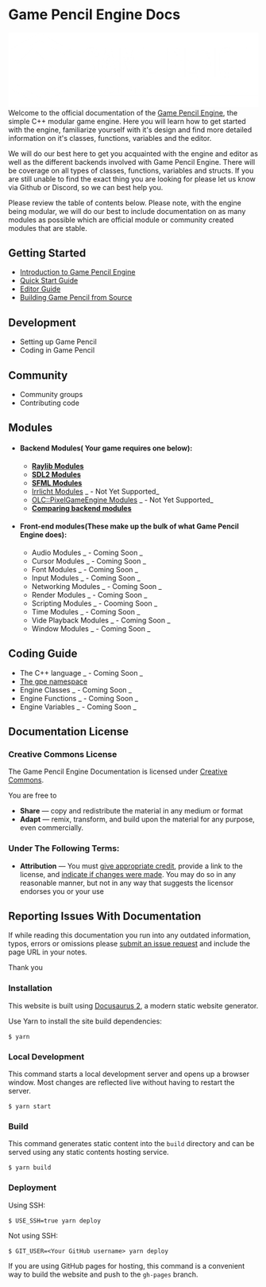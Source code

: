 # Game Pencil Engine Docs

![Game Pencil Engine Logo](./static/img/gpe-logo.png)
Welcome to the official documentation of the [Game Pencil Engine](htps://www.gamepencil.net "Game Pencil Engine"), the simple C++ modular game engine. Here you will learn how to get started with the engine, familiarize yourself with it's design and find more detailed information on it's classes, functions, variables and the editor.&nbsp;

We will do our best here to get you acquainted with the engine and editor as well as the different backends involved with Game Pencil Engine. There will be coverage on all types of classes, functions, variables and structs. If you are still unable to find the exact thing you are looking for please let us know via Github or Discord, so we can best help you.

Please review the table of contents below. Please note, with the engine being modular, we will do our best to include documentation on as many modules as possible which are official module or community created modules that are stable.&nbsp;

## Getting Started

- [Introduction to Game Pencil Engine](introduction)
- [Quick Start Guide](quick-start-guide/)
- [Editor Guide](editor)
- [Building Game Pencil from Source](building-game-pencil-from-source-code/)

## Development

- Setting up Game Pencil
- Coding in Game Pencil

## Community

- Community groups
- Contributing code

## Modules

- #### Backend Modules( Your game requires one below):

  - **[Raylib Modules](including-raylib-module)**
  - **[SDL2 Modules](including-sdl2-module)**
  - **[SFML Modules](including-sfml-module)**
  - [Irrlicht Modules](including-irrlicht-module/) _ - Not Yet Supported_
  - [OLC::PixelGameEngine Modules](including-olc) _ - Not Yet Supported_
  - **[Comparing backend modules](comparing-modules)**

- #### Front-end modules(These make up the bulk of what Game Pencil Engine does):
  - Audio Modules _ - Coming Soon _
  - Cursor Modules _ - Coming Soon _
  - Font Modules _ - Coming Soon _
  - Input Modules _ - Coming Soon _
  - Networking Modules _ - Coming Soon _
  - Render Modules _ - Coming Soon _
  - Scripting Modules _ - Cooming Soon _
  - Time Modules _ - Coming Soon _
  - Vide Playback Modules _ - Coming Soon _
  - Window Modules _ - Coming Soon _

## Coding Guide

- The C++ language _ - Coming Soon _
- [The gpe namespace](gpe-namespace)
- Engine Classes _ - Coming Soon _
- Engine Functions _ - Coming Soon _
- Engine Variables _ - Coming Soon _

## Documentation License

### Creative Commons License

The Game Pencil Engine Documentation is licensed under [Creative Commons](https://creativecommons.org/licenses/by/4.0/).

You are free to

- **Share** — copy and redistribute the material in any medium or format
- **Adapt** — remix, transform, and build upon the material
  for any purpose, even commercially.

### Under The Following Terms:

- **Attribution** — You must [give appropriate credit](https://creativecommons.org/licenses/by/4.0/#), provide a link to the license, and [indicate if changes were made](https://creativecommons.org/licenses/by/4.0/#). You may do so in any reasonable manner, but not in any way that suggests the licensor endorses you or your use

## Reporting Issues With Documentation

If while reading this documentation you run into any outdated information, typos, errors or omissions please [submit an issue request](https://github.com/pawbyte/gpe-docs/issues) and include the page URL in your notes.

Thank you

### Installation

This website is built using [Docusaurus 2](https://docusaurus.io/), a modern static website generator.

Use Yarn to install the site build dependencies:

```
$ yarn
```

### Local Development

This command starts a local development server and opens up a browser window. Most changes are reflected live without having to restart the server.

```
$ yarn start
```

### Build

This command generates static content into the `build` directory and can be served using any static contents hosting service.

```
$ yarn build
```

### Deployment

Using SSH:

```
$ USE_SSH=true yarn deploy
```

Not using SSH:

```
$ GIT_USER=<Your GitHub username> yarn deploy
```

If you are using GitHub pages for hosting, this command is a convenient way to build the website and push to the `gh-pages` branch.

